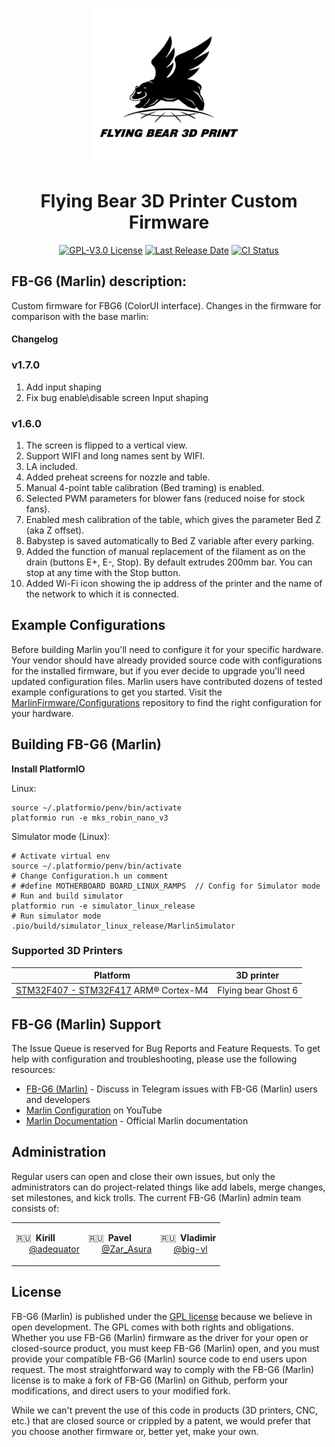 <p align="center"><img src="buildroot/share/pixmaps/logo/flying_bear.png" height="250" alt="Flying Bear logo" /></p>

<h1 align="center">Flying Bear 3D Printer Custom Firmware</h1>

<p align="center">
    <a href="/LICENSE"><img alt="GPL-V3.0 License" src="https://img.shields.io/github/license/marlinfirmware/marlin.svg"></a>
    <a href="https://github.com/FB-G6/Marlin/releases"><img alt="Last Release Date" src="https://img.shields.io/github/release-date/FB-G6/Marlin"></a>
    <a href="https://github.com/FB-G6/Marlin/actions"><img alt="CI Status" src="https://github.com/FB-G6/Marlin/actions/workflows/release.yml/badge.svg"></a>
</p>

## FB-G6 (Marlin) description:

Custom firmware for FBG6 (ColorUI interface).
Changes in the firmware for comparison with the base marlin:

#### Changelog
### v1.7.0

1. Add input shaping
2. Fix bug enable\disable screen Input shaping

### v1.6.0

1. The screen is flipped to a vertical view.
2. Support WIFI and long names sent by WIFI.
3. LA included.
4. Added preheat screens for nozzle and table.
5. Manual 4-point table calibration (Bed traming) is enabled.
6. Selected PWM parameters for blower fans (reduced noise for stock fans).
7. Enabled mesh calibration of the table, which gives the parameter Bed Z (aka Z offset).
8. Babystep is saved automatically to Bed Z variable after every parking.
9. Added the function of manual replacement of the filament as on the drain (buttons E+, E-, Stop). By default extrudes 200mm bar. You can stop at any time with the Stop button.
10. Added Wi-Fi icon showing the ip address of the printer and the name of the network to which it is connected.

## Example Configurations

Before building Marlin you'll need to configure it for your specific hardware. Your vendor should have already provided source code with configurations for the installed firmware, but if you ever decide to upgrade you'll need updated configuration files. Marlin users have contributed dozens of tested example configurations to get you started. Visit the [MarlinFirmware/Configurations](https://github.com/MarlinFirmware/Configurations) repository to find the right configuration for your hardware.

## Building FB-G6 (Marlin)

**Install PlatformIO**

Linux:
```
source ~/.platformio/penv/bin/activate
platformio run -e mks_robin_nano_v3
```

Simulator mode (Linux):
```
# Activate virtual env
source ~/.platformio/penv/bin/activate
# Change Configuration.h un comment
# #define MOTHERBOARD BOARD_LINUX_RAMPS  // Config for Simulator mode
# Run and build simulator
platformio run -e simulator_linux_release
# Run simulator mode
.pio/build/simulator_linux_release/MarlinSimulator
```
### Supported 3D Printers

  Platform|3D printer
  --------|---
  [STM32F407 - STM32F417](https://www.st.com/en/microcontrollers-microprocessors/stm32f407-417.html) ARM® Cortex-M4|Flying bear Ghost 6

## FB-G6 (Marlin) Support

The Issue Queue is reserved for Bug Reports and Feature Requests. To get help with configuration and troubleshooting, please use the following resources:

- [FB-G6 (Marlin)](https://t.me/fbg6_s) - Discuss in Telegram issues with FB-G6 (Marlin) users and developers
- [Marlin Configuration](https://www.youtube.com/results?search_query=marlin+configuration) on YouTube
- [Marlin Documentation](https://marlinfw.org) - Official Marlin documentation

## Administration

Regular users can open and close their own issues, but only the administrators can do project-related things like add labels, merge changes, set milestones, and kick trolls. The current FB-G6 (Marlin) admin team consists of:

<table align="center">
<tr>
<td>

 🇷🇺  **Kirill**  
       [@adequator](https://github.com/adequator)  

</td>
<td>

 🇷🇺  **Pavel**  
       [@Zar_Asura](https://github.com/Zar-Asura)
 
</td>
<td>

 🇷🇺  **Vladimir**  
       [@big-vl](https://github.com/big-vl)
 
</td>
</tr>
</table>

## License

FB-G6 (Marlin) is published under the [GPL license](/LICENSE) because we believe in open development. The GPL comes with both rights and obligations. Whether you use FB-G6 (Marlin) firmware as the driver for your open or closed-source product, you must keep FB-G6 (Marlin) open, and you must provide your compatible FB-G6 (Marlin) source code to end users upon request. The most straightforward way to comply with the FB-G6 (Marlin) license is to make a fork of FB-G6 (Marlin) on Github, perform your modifications, and direct users to your modified fork.

While we can't prevent the use of this code in products (3D printers, CNC, etc.) that are closed source or crippled by a patent, we would prefer that you choose another firmware or, better yet, make your own.

